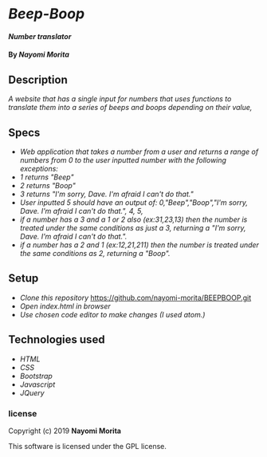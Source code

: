 # _Beep-Boop_

#### _Number translator_

#### By _**Nayomi Morita**_

## Description

_A website that has a single input for numbers that uses functions to translate them into a series of beeps and boops depending on their value,_

## Specs

* _Web application that takes a number from a user and returns a range of numbers from 0 to the user inputted number with the following exceptions:_
* _1 returns "Beep"_
* _2 returns "Boop"_
* _3 returns "I'm sorry, Dave. I'm afraid I can't do that."_
* _User inputted 5 should have an output of: 0,"Beep","Boop","I'm sorry, Dave. I'm afraid I can't do that.", 4, 5,_
* _if a number has a 3 and a 1 or 2 also (ex:31,23,13) then the number is treated under the same conditions as just a 3, returning a "I'm sorry, Dave. I'm afraid I can't do that."._
* _if a number has a 2 and 1 (ex:12,21,211) then the number is treated under the same conditions as 2, returning a "Boop"._

## Setup

* _Clone this repository_ https://github.com/nayomi-morita/BEEPBOOP.git
* _Open index.html in browser_
* _Use chosen code editor to make changes (I used atom.)_

## Technologies used
* _HTML_
* _CSS_
* _Bootstrap_
* _Javascript_
* _JQuery_

### license

Copyright (c) 2019 **Nayomi Morita**

This software is licensed under the GPL license.
